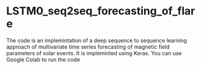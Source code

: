 # LSTM0_seq2seq_forecasting_of_flare
The code is an implemintation of a deep sequence to sequence learning
approach of multivariate time series forecasting of magnetic
field parameters of solar events. It is impleminted using Keras.
You can use Google Colab to run the code

